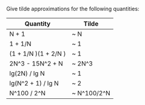 Give tilde approximations for the following quantities:

| Quantity             | Tilde   |
| ---------------------|---------|
| N + 1                | ~ N     |
| 1 + 1/N              | ~ 1     |
| (1 + 1/N )(1 + 2/N ) | ~ 1     |
| 2N^3 - 15N^2 + N     | ~ 2N^3  |
| lg(2N) / lg N        | ~ 1     |
| lg(N^2 + 1) / lg N   | ~ 2     |
| N^100 / 2^N          | ~ N^100/2^N |